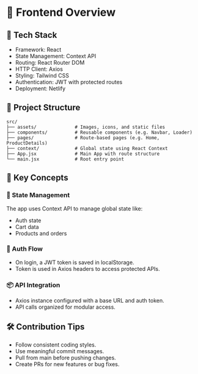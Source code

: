 # 🎨 Frontend Overview

## 🧱 Tech Stack

- Framework: React
- State Management: Context API
- Routing: React Router DOM
- HTTP Client: Axios
- Styling: Tailwind CSS
- Authentication: JWT with protected routes
- Deployment: Netlify

## 📁 Project Structure

```
src/
├── assets/              # Images, icons, and static files
├── components/          # Reusable components (e.g. Navbar, Loader)
├── pages/               # Route-based pages (e.g. Home, ProductDetails)
├── context/             # Global state using React Context
├── App.jsx              # Main App with route structure
└── main.jsx             # Root entry point
```

## 🧠 Key Concepts

### 🔄 State Management

The app uses Context API to manage global state like:

- Auth state
- Cart data
- Products and orders

### 🔐 Auth Flow

- On login, a JWT token is saved in localStorage.
- Token is used in Axios headers to access protected APIs.

### 📦 API Integration

- Axios instance configured with a base URL and auth token.
- API calls organized for modular access.

## 🛠️ Contribution Tips

- Follow consistent coding styles.
- Use meaningful commit messages.
- Pull from main before pushing changes.
- Create PRs for new features or bug fixes.
